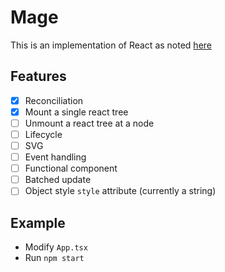 # Mage

This is an implementation of React as noted [here](https://reactjs.org/docs/implementation-notes.html)

## Features

- [x] Reconciliation
- [x] Mount a single react tree
- [ ] Unmount a react tree at a node
- [ ] Lifecycle
- [ ] SVG
- [ ] Event handling
- [ ] Functional component
- [ ] Batched update
- [ ] Object style `style` attribute (currently a string)

## Example

- Modify `App.tsx`
- Run `npm start`
